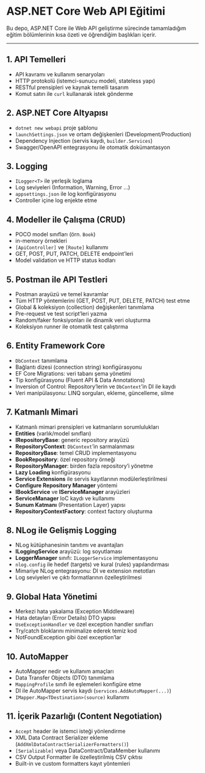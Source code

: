 # ASP.NET Core Web API Eğitimi

Bu depo, ASP.NET Core ile Web API geliştirme sürecinde tamamladığım eğitim bölümlerinin kısa özeti ve öğrendiğim başlıkları içerir.

---

## 1. API Temelleri   
  - API kavramı ve kullanım senaryoları  
  - HTTP protokolü (istemci-sunucu modeli, stateless yapı)  
  - RESTful prensipleri ve kaynak temelli tasarım  
  - Komut satırı ile `curl` kullanarak istek gönderme  

## 2. ASP.NET Core Altyapısı  
  - `dotnet new webapi` proje şablonu  
  - `launchSettings.json` ve ortam değişkenleri (Development/Production)  
  - Dependency Injection (servis kaydı, `builder.Services`)  
  - Swagger/OpenAPI entegrasyonu ile otomatik dokümantasyon  

## 3. Logging   
  - `ILogger<T>` ile yerleşik loglama  
  - Log seviyeleri (Information, Warning, Error …)  
  - `appsettings.json` ile log konfigürasyonu  
  - Controller içine log enjekte etme  

## 4. Modeller ile Çalışma (CRUD)    
  - POCO model sınıfları (örn. `Book`)  
  - in-memory örnekleri  
  - `[ApiController]` ve `[Route]` kullanımı  
  - GET, POST, PUT, PATCH, DELETE endpoint’leri  
  - Model validation ve HTTP status kodları  

## 5. Postman ile API Testleri   
  - Postman arayüzü ve temel kavramlar  
  - Tüm HTTP yöntemlerini (GET, POST, PUT, DELETE, PATCH) test etme  
  - Global & koleksiyon (collection) değişkenleri tanımlama  
  - Pre-request ve test script’leri yazma  
  - Random/faker fonksiyonları ile dinamik veri oluşturma  
  - Koleksiyon runner ile otomatik test çalıştırma

## 6. Entity Framework Core
  - `DbContext` tanımlama  
  - Bağlantı dizesi (connection string) konfigürasyonu  
  - EF Core Migrations: veri tabanı şema yönetimi  
  - Tip konfigürasyonu (Fluent API & Data Annotations)  
  - Inversion of Control: Repository’lerin ve `DbContext`’in DI ile kaydı  
  - Veri manipülasyonu: LINQ sorguları, ekleme, güncelleme, silme  

## 7. Katmanlı Mimari  
  - Katmanlı mimari prensipleri ve katmanların sorumlulukları  
  - **Entities** (varlık/model sınıfları)  
  - **IRepositoryBase**: generic repository arayüzü  
  - **RepositoryContext**: `DbContext`’in sarmalanması  
  - **RepositoryBase**: temel CRUD implementasyonu  
  - **BookRepository**: özel repository örneği  
  - **RepositoryManager**: birden fazla repository’i yönetme  
  - **Lazy Loading** konfigürasyonu  
  - **Service Extensions** ile servis kayıtlarının modülerleştirilmesi  
  - **Configure Repository Manager** yöntemi  
  - **IBookService** ve **IServiceManager** arayüzleri  
  - **ServiceManager** IoC kaydı ve kullanımı  
  - **Sunum Katmanı** (Presentation Layer) yapısı  
  - **RepositoryContextFactory**: context factory oluşturma    

## 8. NLog ile Gelişmiş Logging  
  - NLog kütüphanesinin tanıtımı ve avantajları  
  - **ILoggingService** arayüzü: log soyutlaması  
  - **LoggerManager** sınıfı: `ILoggerService` implementasyonu  
  - `nlog.config` ile hedef (targets) ve kural (rules) yapılandırması  
  - Mimariye NLog entegrasyonu: DI ve extension metotları  
  - Log seviyeleri ve çıktı formatlarının özelleştirilmesi

## 9. Global Hata Yönetimi  
  - Merkezi hata yakalama (Exception Middleware)  
  - Hata detayları (Error Details) DTO yapısı  
  - `UseExceptionHandler` ve özel exception handler sınıfları  
  - Try/catch bloklarını minimalize ederek temiz kod  
  - NotFoundException gibi özel exception’lar  

## 10. AutoMapper  
  - AutoMapper nedir ve kullanım amaçları  
  - Data Transfer Objects (DTO) tanımlama  
  - `MappingProfile` sınıfı ile eşlemeleri konfigüre etme  
  - DI ile AutoMapper servis kaydı (`services.AddAutoMapper(...)`)  
  - `IMapper.Map<TDestination>(source)` kullanımı  

## 11. İçerik Pazarlığı (Content Negotiation)  
  - `Accept` header ile istemci isteği yönlendirme  
  - XML Data Contract Serializer ekleme (`AddXmlDataContractSerializerFormatters()`)  
  - `[Serializable]` veya DataContract/DataMember kullanımı  
  - CSV Output Formatter ile özelleştirilmiş CSV çıktısı  
  - Built-in ve custom formatters kayıt yöntemleri  
